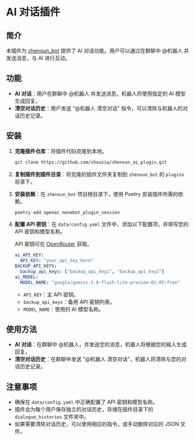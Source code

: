 # AI 对话插件

## 简介

本插件为 [zhenxun_bot](https://github.com/HibiKier/zhenxun_bot) 提供了 AI 对话功能。用户可以通过在群聊中 @机器人 并发送消息，与 AI 进行互动。

## 功能

- **AI 对话**：用户在群聊中 @机器人 并发送消息，机器人将使用指定的 AI 模型生成回复。
- **清空对话历史**：用户发送 "@机器人 清空对话" 指令，可以清除与机器人的对话历史记录。

## 安装

1. **克隆插件仓库**：将插件代码克隆到本地。

   ```bash
   git clone https://github.com/shouzia/zhenxun_ai_plugin.git
   ```

2. **复制插件到插件目录**：将克隆的插件文件夹复制到 `zhenxun_bot` 的 `plugins` 目录下。

3. **安装依赖**：在 `zhenxun_bot` 项目根目录下，使用 Poetry 安装插件所需的依赖。

   ```bash
   poetry add openai nonebot_plugin_session
   ```

4. **配置 API 密钥**：在 `data/config.yaml` 文件中，添加以下配置项，并填写您的 API 密钥和模型名称。

   API 密钥可在 [OpenRouter](https://openrouter.ai) 获取。
   
   ```yaml
   ai_API_KEY:
     API_KEY: "your_api_key_here"
   BACKUP_API_KEYS:
     backup_api_keys: ["backup_api_key1", "backup_api_key2"]
   ai_MODEL:
     MODEL_NAME: "google/gemini-2.0-flash-lite-preview-02-05:free"
   ```

   - `API_KEY`：主 API 密钥。
   - `backup_api_keys`：备用 API 密钥列表。
   - `MODEL_NAME`：使用的 AI 模型名称。

## 使用方法

- **AI 对话**：在群聊中 @机器人，并发送您的消息，机器人将根据您的输入生成回复。
- **清空对话历史**：在群聊中发送 "@机器人 清空对话"，机器人将清除与您的对话历史记录。

## 注意事项

- 确保在 `data/config.yaml` 中正确配置了 API 密钥和模型名称。
- 插件会为每个用户保存独立的对话历史，存储在插件目录下的 `dialogue_histories` 文件夹中。
- 如果需要清除对话历史，可以使用相应的指令，或手动删除对应的 JSON 文件。

